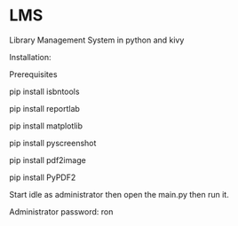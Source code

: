 # LMS
Library Management System in python and kivy

Installation:

Prerequisites

pip install isbntools 

pip install reportlab

pip install matplotlib

pip install pyscreenshot

pip install pdf2image

pip install PyPDF2


Start idle as administrator then open the main.py then run it.

Administrator password: ron
